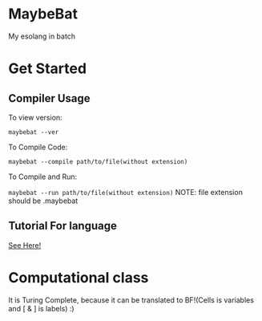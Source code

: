 # MaybeBat
My esolang in batch
# Get Started
## Compiler Usage
To view version:

```maybebat --ver```

To Compile Code:

```maybebat --compile path/to/file(without extension)```

To Compile and Run:

```maybebat --run path/to/file(without extension)```
NOTE: file extension should be .maybebat
## Tutorial For language
[See Here!](https://github.com/MaksimKayumov/MaybeBat/blob/main/Tutorial.md)
# Computational class
It is Turing Complete, because it can be translated to BF!(Cells is variables and [ & ] is labels) :)
